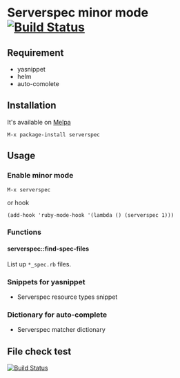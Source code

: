 # Serverspec minor mode [![Build Status](https://travis-ci.org/k1LoW/emacs-serverspec.svg?branch=master)](https://travis-ci.org/k1LoW/emacs-serverspec)

## Requirement

- yasnippet
- helm
- auto-comolete

## Installation

It's available on [Melpa](http://melpa.milkbox.net/)

    M-x package-install serverspec

## Usage

### Enable minor mode

    M-x serverspec

or hook

    (add-hook 'ruby-mode-hook '(lambda () (serverspec 1)))

### Functions

#### serverspec::find-spec-files

List up `*_spec.rb` files.

### Snippets for yasnippet

- Serverspec resource types snippet

### Dictionary for auto-complete

- Serverspec matcher dictionary

## File check test

[![Build Status](https://travis-ci.org/k1LoW/emacs-serverspec.svg?branch=master)](https://travis-ci.org/k1LoW/emacs-serverspec)
